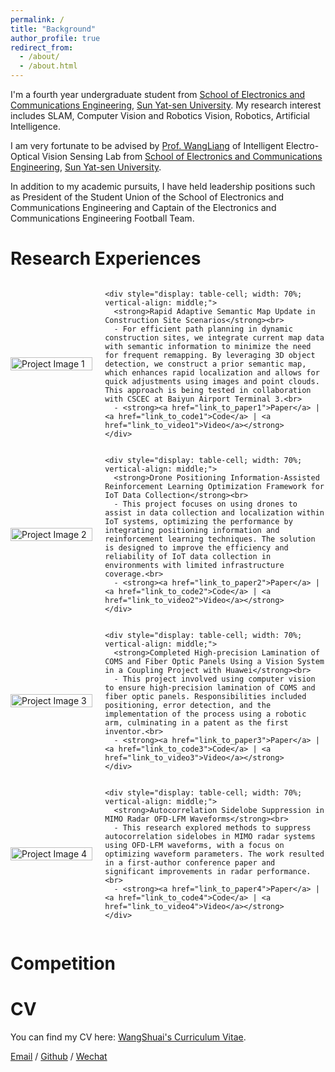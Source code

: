 ```yaml
---
permalink: /
title: "Background"
author_profile: true
redirect_from: 
  - /about/
  - /about.html
---
```

I'm a fourth year undergraduate student from [School of Electronics and Communications Engineering](https://sece.sysu.edu.cn/), [Sun Yat-sen University](https://www.sysu.edu.cn/). My research interest includes SLAM, Computer Vision and Robotics Vision, Robotics, Artificial Intelligence.

I am very fortunate to be advised by [Prof. WangLiang](https://sece.sysu.edu.cn/szll/js/1361718.htm) of Intelligent Electro-Optical Vision Sensing Lab from [School of Electronics and Communications Engineering](https://sece.sysu.edu.cn/), [Sun Yat-sen University](https://www.sysu.edu.cn/).

In addition to my academic pursuits, I have held leadership positions such as President of the Student Union of the School of Electronics and Communications Engineering and Captain of the Electronics and Communications Engineering Football Team.

Research Experiences
========
<div style="display: table; width: 100%; border-collapse: collapse;">

  <div style="display: table-row;">
    <div style="display: table-cell; width: 30%; padding-right: 20px; vertical-align: middle;">
      <img src="https://raw.githubusercontent.com/wangsh386/wangshuai.github.io/master/images/mstile-70x70.png" alt="Project Image 1" style="width: 100%; height: auto;"/>
    </div>

    <div style="display: table-cell; width: 70%; vertical-align: middle;">
      <strong>Rapid Adaptive Semantic Map Update in Construction Site Scenarios</strong><br>
      - For efficient path planning in dynamic construction sites, we integrate current map data with semantic information to minimize the need for frequent remapping. By leveraging 3D object detection, we construct a prior semantic map, which enhances rapid localization and allows for quick adjustments using images and point clouds. This approach is being tested in collaboration with CSCEC at Baiyun Airport Terminal 3.<br>
      - <strong><a href="link_to_paper1">Paper</a> | <a href="link_to_code1">Code</a> | <a href="link_to_video1">Video</a></strong>
    </div>
  </div>

  <div style="display: table-row; margin-top: 20px;">
    <div style="display: table-cell; width: 30%; padding-right: 20px; vertical-align: middle;">
      <img src="https://raw.githubusercontent.com/wangsh386/wangshuai.github.io/master/images/mstile-70x70.png" alt="Project Image 2" style="width: 100%; height: auto;"/>
    </div>

    <div style="display: table-cell; width: 70%; vertical-align: middle;">
      <strong>Drone Positioning Information-Assisted Reinforcement Learning Optimization Framework for IoT Data Collection</strong><br>
      - This project focuses on using drones to assist in data collection and localization within IoT systems, optimizing the performance by integrating positioning information and reinforcement learning techniques. The solution is designed to improve the efficiency and reliability of IoT data collection in environments with limited infrastructure coverage.<br>
      - <strong><a href="link_to_paper2">Paper</a> | <a href="link_to_code2">Code</a> | <a href="link_to_video2">Video</a></strong>
    </div>
  </div>

  <div style="display: table-row; margin-top: 20px;">
    <div style="display: table-cell; width: 30%; padding-right: 20px; vertical-align: middle;">
      <img src="https://raw.githubusercontent.com/wangsh386/wangshuai.github.io/master/images/mstile-70x70.png" alt="Project Image 3" style="width: 100%; height: auto;"/>
    </div>

    <div style="display: table-cell; width: 70%; vertical-align: middle;">
      <strong>Completed High-precision Lamination of COMS and Fiber Optic Panels Using a Vision System in a Coupling Project with Huawei</strong><br>
      - This project involved using computer vision to ensure high-precision lamination of COMS and fiber optic panels. Responsibilities included positioning, error detection, and the implementation of the process using a robotic arm, culminating in a patent as the first inventor.<br>
      - <strong><a href="link_to_paper3">Paper</a> | <a href="link_to_code3">Code</a> | <a href="link_to_video3">Video</a></strong>
    </div>
  </div>

  <div style="display: table-row; margin-top: 20px;">
    <div style="display: table-cell; width: 30%; padding-right: 20px; vertical-align: middle;">
      <img src="https://raw.githubusercontent.com/wangsh386/wangshuai.github.io/master/images/mstile-70x70.png" alt="Project Image 4" style="width: 100%; height: auto;"/>
    </div>

    <div style="display: table-cell; width: 70%; vertical-align: middle;">
      <strong>Autocorrelation Sidelobe Suppression in MIMO Radar OFD-LFM Waveforms</strong><br>
      - This research explored methods to suppress autocorrelation sidelobes in MIMO radar systems using OFD-LFM waveforms, with a focus on optimizing waveform parameters. The work resulted in a first-author conference paper and significant improvements in radar performance.<br>
      - <strong><a href="link_to_paper4">Paper</a> | <a href="link_to_code4">Code</a> | <a href="link_to_video4">Video</a></strong>
    </div>
  </div>

</div>





Competition
========




CV
========
You can find my CV here: [WangShuai's Curriculum Vitae](https://github.com/wangsh386/wangshuai.github.io/tree/master/assets/CVWangShuai.pdf).


[Email](mailto:15928277030@163.com) / [Github](https://github.com/wangsh386) / [Wechat](../images/wechat.jpg) 
